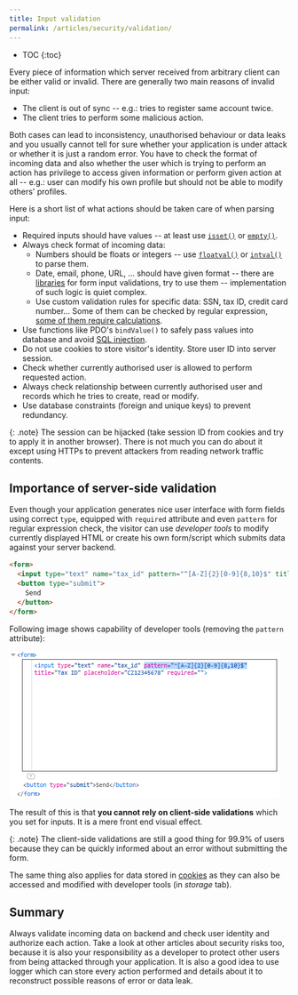 ```yaml
---
title: Input validation
permalink: /articles/security/validation/
---
```


* TOC
{:toc}

Every piece of information which server received from arbitrary client can be either valid or invalid. There are
generally two main reasons of invalid input:

- The client is out of sync -- e.g.: tries to register same account twice.
- The client tries to perform some malicious action.

Both cases can lead to inconsistency, unauthorised behaviour or data leaks and you usually cannot tell for sure whether
your application is under attack or whether it is just a random error. You have to check the format of incoming data
and also whether the user which is trying to perform an action has privilege to access given information or perform
given action at all -- e.g.: user can modify his own profile but should not be able to modify others' profiles.

Here is a short list of what actions should be taken care of when parsing input:

- Required inputs should have values -- at least use [`isset()`](http://php.net/manual/en/function.isset.php) or
  [`empty()`](http://php.net/manual/en/function.empty.php).
- Always check format of incoming data:
  - Numbers should be floats or integers -- use [`floatval()`](http://php.net/manual/en/function.floatval.php)
    or [`intval()`](http://php.net/manual/en/function.intval.php) to parse them.
  - Date, email, phone, URL, ... should have given format -- there are [libraries](https://github.com/vlucas/valitron) for form
    input validations, try to use them -- implementation of such logic is quiet complex.
  - Use custom validation rules for specific data: SSN, tax ID, credit card number... Some of them can be checked by
    regular expression, [some of them require calculations](https://en.wikipedia.org/wiki/Luhn_algorithm).
- Use functions like PDO's `bindValue()` to safely pass values into database and avoid [SQL injection](/articles/security/sql-injection/).
- Do not use cookies to store visitor's identity. Store user ID into server session.
- Check whether currently authorised user is allowed to perform requested action.
- Always check relationship between currently authorised user and records which he tries to create, read or modify.
- Use database constraints (foreign and unique keys) to prevent redundancy.

{: .note}
The session can be hijacked (take session ID from cookies and try to apply it in another browser). There is not much
you can do about it except using HTTPs to prevent attackers from reading network traffic contents.

## Importance of server-side validation
Even though your application generates nice user interface with form fields using correct `type`, equipped with
`required` attribute and even `pattern` for regular expression check, the visitor can use *developer tools* to
modify currently displayed HTML or create his own form/script which submits data against your server backend.

~~~ html
<form>
  <input type="text" name="tax_id" pattern="^[A-Z]{2}[0-9]{8,10}$" title="Tax ID" placeholder="CZ12345678" required>
  <button type="submit">
    Send
  </button>
</form>
~~~

Following image shows capability of developer tools (removing the `pattern` attribute):

![Modification of HTML](/articles/web-applications/modification-of-html.png)

The result of this is that **you cannot rely on client-side validations** which you set for inputs. It is a mere front
end visual effect.

{: .note}
The client-side validations are still a good thing for 99.9% of users because they can be quickly informed about
an error without submitting the form.

The same thing also applies for data stored in [cookies](/articles/cookies-sessions/) as they can also be accessed
and modified with developer tools (in *storage* tab).

## Summary
Always validate incoming data on backend and check user identity and authorize each action. Take a look at other
articles about security risks too, because it is also your responsibility as a developer to protect other users from
being attacked through your application. It is also a good idea to use logger which can store every action performed
and details about it to reconstruct possible reasons of error or data leak.
